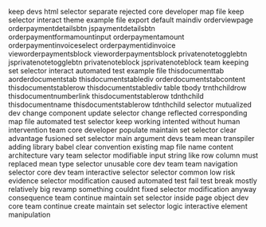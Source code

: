 keep devs html selector separate rejected core developer map file keep selector interact theme example file export default maindiv orderviewpage orderpaymentdetailsbtn jspaymentdetailsbtn orderpaymentformamountinput orderpaymentamount orderpaymentinvoiceselect orderpaymentidinvoice vieworderpaymentsblock vieworderpaymentsblock privatenotetogglebtn jsprivatenotetogglebtn privatenoteblock jsprivatenoteblock team keeping set selector interact automated test example file thisdocumenttab aorderdocumentstab thisdocumentstablediv orderdocumentstabcontent thisdocumentstablerow thisdocumentstablediv table tbody trnthchildrow thisdocumentnumberlink thisdocumentstablerow tdnthchild thisdocumentname thisdocumentstablerow tdnthchild selector mutualized dev change component update selector change reflected corresponding map file automated test selector keep working intented without human intervention team core developer populate maintain set selector clear advantage fusioned set selector main argument devs team mean transpiler adding library babel clear convention existing map file name content architecture vary team selector modifiable input string like row column must replaced mean type selector unusable core dev team team navigation selector core dev team interactive selector selector common low risk evidence selector modification caused automated test fail test break mostly relatively big revamp something couldnt fixed selector modification anyway consequence team continue maintain set selector inside page object dev core team continue create maintain set selector logic interactive element manipulation